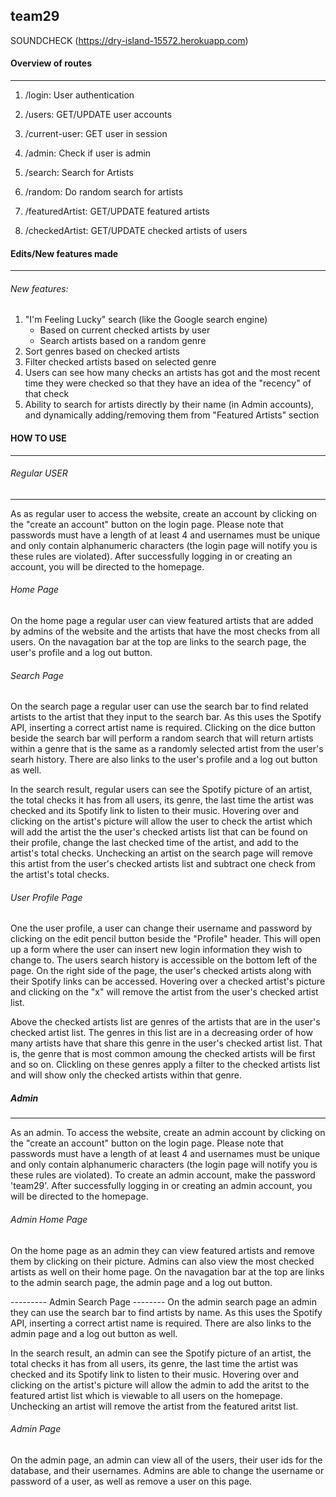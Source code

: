 ## team29

SOUNDCHECK (https://dry-island-15572.herokuapp.com)

#### Overview of routes

------

1. /login: User authentication

2. /users: GET/UPDATE user accounts

3. /current-user: GET user in session

4. /admin: Check if user is admin

5. /search: Search for Artists

6. /random: Do random search for artists

7. /featuredArtist: GET/UPDATE featured artists

8. /checkedArtist: GET/UPDATE checked artists of users

   

#### Edits/New features made

------

###### New features:

1. "I'm Feeling Lucky" search (like the Google search engine)
   - Based on current checked artists by user
   - Search artists based on a random genre
2. Sort genres based on checked artists
3. Filter checked artists based on selected genre
4. Users can see how many checks an artists has got and the most recent time they were checked so that they have an idea of the "recency" of that check
5. Ability to search for artists directly by their name (in Admin accounts), and dynamically adding/removing them from "Featured Artists" section

#### HOW TO USE

------

###### Regular USER

------

As as regular user to access the website, create an account by clicking on the "create 
an account" button on the login page. Please note that passwords must have a length of at least 4 and usernames
must be unique and only contain alphanumeric characters (the login page will notify you is these rules are violated). 
After successfully logging in or creating an account, you will be directed to the homepage.

###### Home Page

On the home page a regular user can view featured artists that are added by admins of the website and the artists 
that have the most checks from all users. On the navagation bar at the top are links to the search page, 
the user's profile and a log out button.

###### Search Page

On the search page a regular user can use the search bar to find related artists to the artist that they input
to the search bar. As this uses the Spotify API, inserting a correct artist name is required. Clicking on the dice
button beside the search bar will perform a random search that will return artists within a genre that is the same
as a randomly selected artist from the user's searh history. There are also links to the user's profile and 
a log out button as well.

In the search result, regular users can see the Spotify picture of an artist, the total checks it has from all users, its
genre, the last time the artist was checked and its Spotify link to listen to their music. Hovering over and clicking on 
the artist's picture will allow the user to check the artist which will add the artist the the user's checked 
artists list that can be found on their profile, change the last checked time of the artist, and add 
to the artist's total checks. Unchecking an artist on the search page will remove this artist from the 
user's checked artists list and subtract one check from the artist's total checks.

###### User Profile Page

One the user profile, a user can change their username and password by clicking on the edit pencil button beside the "Profile" header. This will open up a form where the user can insert new login information they wish to change to. The users search history is accessible on the bottom left of the page. On the right side of the page, the user's checked artists along with their Spotify links can be accessed. Hovering over a checked artist's picture and clicking on the "x" will remove the artist from the user's checked artist list.

Above the checked artists list are genres of the artists that are in the user's checked artist list. The genres in
this list are in a decreasing order of how many artists have that share this genre in the user's checked 
artist list. That is, the genre that is most common amoung the checked artists will be first and so on. Clickling
on these genres apply a filter to the checked artists list and will show only the checked artists within that genre.

##### Admin

------

As an admin. To access the website, create an admin account by clicking on the "create 
an account" button on the login page. Please note that passwords must have a length of at least 4 and usernames
must be unique and only contain alphanumeric characters (the login page will notify you is these rules are violated).
To create an admin account, make the password 'team29'. 
After successfully logging in or creating an admin account, you will be directed to the homepage.

###### Admin Home Page

On the home page as an admin they can view featured artists and remove them by clicking on their picture. Admins
can also view the most checked artists as well on their home page. On the navagation bar at the top are links 
to the admin search page, the admin page and a log out button.

--------- Admin Search Page --------
On the admin search page an admin they can use the search bar to find artists by name. As this uses the Spotify API, 
inserting a correct artist name is required. There are also links to the admin page and 
a log out button as well.

In the search result, an admin can see the Spotify picture of an artist, the total checks it has from all users, its
genre, the last time the artist was checked and its Spotify link to listen to their music. Hovering over and clicking on 
the artist's picture will allow the admin to add the aritst to the featured artist list which is viewable 
to all users on the homepage. Unchecking an artist will remove the artist from the featured aritst list.

###### Admin Page

On the admin page, an admin can view all of the users, their user ids for the database, and their usernames.
Admins are able to change the username or password of a user, as well as remove a user on this page.
